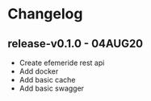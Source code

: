 # Changelog

## release-v0.1.0 - 04AUG20

* Create efemeride rest api
* Add docker
* Add basic cache
* Add basic swagger
